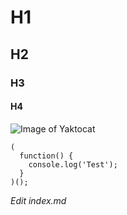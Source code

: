 # H1
## H2
### H3
#### H4

![Image of Yaktocat](https://octodex.github.com/images/yaktocat.png)

````
(
  function() {
    console.log('Test');
  }
)();

````

*Edit index.md*
